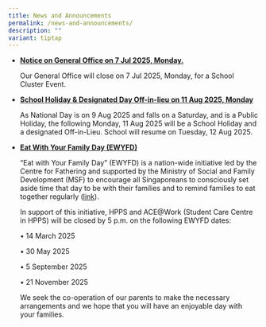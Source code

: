 ```yaml
---
title: News and Announcements
permalink: /news-and-announcements/
description: ""
variant: tiptap
---
```

<ul data-tight="true" class="tight">
<li>
<p><strong><u>Notice on General Office on  7 Jul 2025, Monday.</u></strong>
</p>
<p></p>
<p>Our General Office will close on 7 Jul 2025, Monday, for a School Cluster
Event.</p>
<p></p>
</li>
<li>
<p><strong><u>School Holiday &amp; Designated Day Off-in-lieu on 11 Aug 2025, Monday</u></strong>
</p>
<p>As National Day is on 9 Aug 2025 and falls on a Saturday, and is a Public
Holiday, the following Monday, 11 Aug 2025 will be a School Holiday and
a designated Off-in-Lieu. School will resume on Tuesday, 12 Aug 2025.</p>
<p></p>
</li>
<li>
<p><strong><u>Eat With Your Family Day (EWYFD)</u></strong>
</p>
<p>“Eat with Your Family Day” (EWYFD) is a nation-wide initiative led by
the Centre for Fathering and supported by the Ministry of Social and Family
Development (MSF) to encourage all Singaporeans to consciously set aside
time that day to be with their families and to remind families to eat together
regularly (<a href="http://fathers.com.sg/ewyfd/" rel="noopener noreferrer nofollow" target="_blank">link</a>).</p>
<p>In support of this initiative, HPPS and ACE@Work (Student Care Centre
in HPPS) will be closed by 5 p.m. on the following EWYFD dates:</p>
<p>• 14 March 2025</p>
<p>• 30 May 2025</p>
<p>• 5 September 2025</p>
<p>• 21 November 2025&nbsp;</p>
<p>We seek the co-operation of our parents to make the necessary arrangements
and we hope that you will have an enjoyable day with your families.</p>
</li>
</ul>
<p></p>
<p></p>
<p></p>